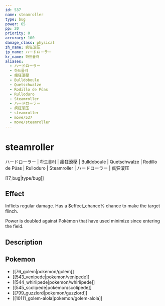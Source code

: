 ```yaml
---
id: 537
name: steamroller
type: bug
power: 65
pp: 20
priority: 0
accuracy: 100
damage_class: physical
zh_name: 疯狂滚压
jp_name: ハードローラー
kr_name: 하드롤러
aliases:
  - ハードローラー
  - 하드롤러
  - 瘋狂滾壓
  - Bulldoboule
  - Quetschwalze
  - Rodillo de Púas
  - Rulloduro
  - Steamroller
  - ハードローラー
  - 疯狂滚压
  - steamroller
  - move/537
  - move/steamroller
---
```

# steamroller
    
ハードローラー | 하드롤러 | 瘋狂滾壓 | Bulldoboule | Quetschwalze | Rodillo de Púas | Rulloduro | Steamroller | ハードローラー | 疯狂滚压

[[7_bug|type/bug]]

## Effect

Inflicts regular damage.  Has a $effect_chance% chance to make the target flinch.

Power is doubled against Pokémon that have used minimize since entering the field.

## Description



## Pokemon

- [[76_golem|pokemon/golem]]
- [[543_venipede|pokemon/venipede]]
- [[544_whirlipede|pokemon/whirlipede]]
- [[545_scolipede|pokemon/scolipede]]
- [[799_guzzlord|pokemon/guzzlord]]
- [[10111_golem-alola|pokemon/golem-alola]]


